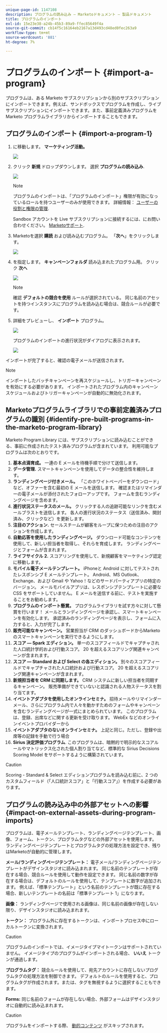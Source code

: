 ```yaml
---
unique-page-id: 1147108
description: プログラムの読み込み — Marketoドキュメント — 製品ドキュメント
title: プログラムのインポート
exl-id: 15e23e38-a24b-45b3-89a9-ffec85649f4a
source-git-commit: cb14f5c16164eb2167a13d493cd48ed0fec263a9
workflow-type: tm+mt
source-wordcount: '881'
ht-degree: 7%

---
```


# プログラムのインポート {#import-a-program}

プログラムは、ある Marketo サブスクリプションから別のサブスクリプションにインポートできます。例えば、サンドボックスでプログラムを作成し、ライブサブスクリプションにインポートできます。また、事前定義済みプログラムを Marketo プログラムライブラリからインポートすることもできます。

## プログラムのインポート {#import-a-program-1}

1. に移動します。 **マーケティング活動。**

   ![](assets/ma.png)

1. クリック **新規** ドロップダウンします。 選択 **プログラムの読み込み**.

   ![](assets/image2014-9-17-12-3a15-3a4.png)

   >[!NOTE]
   >
   >プログラムのインポートは、「プログラムのインポート」権限が有効になっているロールを持つユーザーのみが使用できます。 詳細情報： [ユーザーの役割と権限の管理](/help/marketo/product-docs/administration/users-and-roles/managing-user-roles-and-permissions.md).
   >
   >Sandbox アカウントを Live サブスクリプションに接続するには、にお問い合わせください。 [Marketoサポート](https://nation.marketo.com/t5/Support/ct-p/Support).

1. Marketoを選択 **購読** および読み込むプログラム。 「**次へ**」をクリックします。

   ![](assets/image2014-9-17-12-3a20-3a13.png)

1. を指定します。 **キャンペーンフォルダ** 読み込まれたプログラム用。 クリック **次へ**

   ![](assets/image2014-9-17-12-3a20-3a44.png)

   >[!NOTE]
   >
   >確認 **デフォルトの競合を使用** ルールが選択されている。 同じ名前のアセットを持つインスタンスにプログラムを読み込む場合は、競合ルールが必要です。

1. 詳細をプレビューし、 **インポート** プログラム。

   ![](assets/image2014-9-17-12-3a21-3a36.png)

   プログラムのインポートの進行状況がダイアログに表示されます。

   ![](assets/image2014-9-17-12-3a21-3a51.png)

インポートが完了すると、確認の電子メールが送信されます。

>[!NOTE]
>
>インポートしたバッチキャンペーンを再スケジュールし、トリガーキャンペーンを有効にする必要があります。 インポートされたプログラム内のキャンペーンスケジュールおよびトリガーキャンペーンが自動的に無効化されます。

## Marketoプログラムライブラリでの事前定義済みプログラムの識別 {#identify-pre-built-programs-in-the-marketo-program-library}

Marketo Program Library には、サブスクリプションに読み込むことができる、事前に作成されたテスト済みプログラムが含まれています。 利用可能なプログラムは次のとおりです。

1. **基本点滴育成。** 一連の E メールを待機手順で分けて送信します。
1. **データ管理.** スマートキャンペーンを使用してデータの整合性を維持します。
1. **ランディングページ付きメール。** 「このホワイトペーパーをダウンロード」など、オファーを含む最初の E メールを送信します。 確認またはリマインダーの電子メールが添付されたフォローアップです。 フォームを含むランディングページを含めます。
1. **進行状況ステータスのメール。** クリックする人の追跡可能なリンクを含むメールブラストを送信します。 各人の進行状況のステータス（送信済み、開封済み、クリックなど）を更新します。
1. **注目のアクション.** セールスチームが顧客をループに保つための注目のアクションを作成します。
1. **自動応答を使用したランディングページ。** ダウンロード可能なコンテンツを使用して、新しい担当者を取得し、それらを育成します。 ランディングページとフォームが含まれます。
1. **ライフサイクル 2.** スコアリングを使用して、新規顧客をマーケティング認定に移動します。
1. **モバイル電子メールテンプレート。** iPhoneと Android に対してテストされたレスポンシブ E メールテンプレート。 Android、MS Outlook、Exchange、および Gmail や Yahoo！などのサードパーティアプリの特定のバージョン。 メールモバイルアプリは、レスポンシブテンプレートに必要な CSS をサポートしていません。 E メールを送信する前に、テストを実施することをお勧めします。
1. **プログラムのインポート懸賞。** プログラムライブラリを試す方々に対して懸賞を行います！ メールとランディングページを承認し、スマートキャンペーンを有効化します。 承認済みのランディングページを表示し、フォームに入力すると、入力が完了します。
1. **販売可能なキャンペーン。** 営業担当が CRM のダッシュボードからMarketoのスマートキャンペーンを実行できるようにします。
1. **スコア — Spark エディション。** 単一のスコアフィールドでキャプチャされた人口統計学的および行動スコア。 20 を超えるスコアリング関連キャンペーンが含まれます。
1. **スコア — Standard および Select の各エディション。** 別々のスコアフィールドでキャプチャされた人口統計および行動スコア。 20 を超えるスコアリング関連キャンペーンが含まれます。
1. **新規担当者を CRM に同期します。** CRM システムに新しい担当者を同期するキャンペーン。 販売準備ができていないと認識される人物ステータスを割り当てます。
1. **イベントアダプタを使用したオンラインセミナ。** 招待メールやリマインダーメール、さらにプログラム内で人々を動かすためのフォームやキャンペーンを含むランディングページが一式にまとめられています。 このプログラムは、登録、出席などに関する更新を受け取ります。 WebEx などのオンラインイベントプロバイダーから
1. **イベントアダプタのないオンラインセミナ。** 上記と同じ。ただし、登録や出席等の記録を手動で行う場合
1. **Sirius 決定評価プログラム**. このプログラムは、暗黙的で明示的なスコアルールやマトリックス化された個人割り当てなど、標準的な Sirius Decisions Scoring Model をサポートするように構築されています。

>[!CAUTION]
>
>Scoring - Standard &amp; Select エディションプログラムを読み込む前に、2 つのカスタムフィールド（「人口統計スコア」と「行動スコア」）を作成する必要があります。

## プログラムの読み込み中の外部アセットへの影響 {#impact-on-external-assets-during-program-imports}

プログラムは、電子メールテンプレート、ランディングページテンプレート、画像、フォーム、トークン、プログラムタグなどの外部アセットを使用します。 ランディングページテンプレートとプログラムタグの処理方法を設定でき、残りはMarketoが自動的に管理します。

**メール/ランディングページテンプレート：** 電子メール/ランディングページテンプレートがデザインスタジオに読み込まれます。 同じ名前のテンプレートが存在する場合、競合ルールを使用して動作を設定できます。 同じ名前の数字が存在する場合は、デフォルトのルールを使用して、テンプレートに数字が追加されます。 例えば、「標準テンプレート」という名前のテンプレートが既に存在する場合、新しいテンプレートの名前は「標準テンプレート 1」になります。

**画像：** ランディングページで使用される画像は、同じ名前の画像が存在しない限り、デザインスタジオに読み込まれます。

**トークン：** プログラム外に存在するトークンは、インポートプロセス中にローカルトークンに変換されます。

>[!CAUTION]
>
>プログラムのインポートでは、イメージタイプマイトークンはサポートされていません。 イメージタイプのプログラムがインポートされる場合、 **いいえ** トークンが通過します。

**プログラムタグ：** 競合ルールを使用して、宛先アカウントに存在しないプログラムタグの処理方法を制御できます。 デフォルトのルールを使用すると、プログラムタグが作成されます。または、タグを無視するように選択することもできます。

**Forms:** 同じ名前のフォームが存在しない場合、外部フォームはデザインスタジオに自動的に読み込まれます。

>[!CAUTION]
>
>プログラムをインポートする際、 [動的コンテンツ](/help/marketo/product-docs/personalization/segmentation-and-snippets/segmentation/understanding-dynamic-content.md) がスキップされます。
